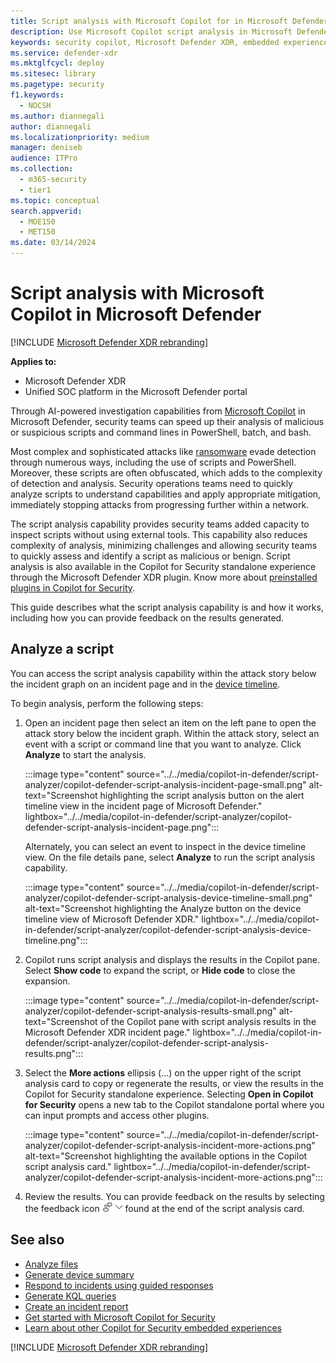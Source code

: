 ```yaml
---
title: Script analysis with Microsoft Copilot for in Microsoft Defender
description: Use Microsoft Copilot script analysis in Microsoft Defender to investigate scripts and command lines.
keywords: security copilot, Microsoft Defender XDR, embedded experience, incident summary, script analyzer, script analysis, query assistant, m365, incident report, guided response, incident response playbooks, incident response, powershell, powershell analysis, bash, batch, bash analysis, batch analysis, code analysis, code analyzer, security copilot script analysis, copilot in security script analysis, security copilot script analysis in Microsoft Defender XDR, Microsoft Copilot for Security, Microsoft Defender, Copilot in Defender
ms.service: defender-xdr
ms.mktglfcycl: deploy
ms.sitesec: library
ms.pagetype: security
f1.keywords:
  - NOCSH
ms.author: diannegali
author: diannegali
ms.localizationpriority: medium
manager: deniseb
audience: ITPro
ms.collection:
  - m365-security
  - tier1
ms.topic: conceptual
search.appverid:
  - MOE150
  - MET150
ms.date: 03/14/2024
---
```


# Script analysis with Microsoft Copilot in Microsoft Defender

[!INCLUDE [Microsoft Defender XDR rebranding](../includes/microsoft-defender.md)]

**Applies to:**

- Microsoft Defender XDR
- Unified SOC platform in the Microsoft Defender portal

Through AI-powered investigation capabilities from [Microsoft Copilot](/security-copilot/microsoft-security-copilot) in Microsoft Defender, security teams can speed up their analysis of malicious or suspicious scripts and command lines in PowerShell, batch, and bash.

Most complex and sophisticated attacks like [ransomware](/security/ransomware) evade detection through numerous ways, including the use of scripts and PowerShell. Moreover, these scripts are often obfuscated, which adds to the complexity of detection and analysis. Security operations teams need to quickly analyze scripts to understand capabilities and apply appropriate mitigation, immediately stopping attacks from progressing further within a network.

The script analysis capability provides security teams added capacity to inspect scripts without using external tools. This capability also reduces complexity of analysis, minimizing challenges and allowing security teams to quickly assess and identify a script as malicious or benign. Script analysis is also available in the Copilot for Security standalone experience through the Microsoft Defender XDR plugin. Know more about [preinstalled plugins in Copilot for Security](/security-copilot/manage-plugins#preinstalled-plugins).

This guide describes what the script analysis capability is and how it works, including how you can provide feedback on the results generated.

## Analyze a script

You can access the script analysis capability within the attack story below the incident graph on an incident page and in the [device timeline](/microsoft-365/security/defender-endpoint/device-timeline-event-flag).

To begin analysis, perform the following steps:

1. Open an incident page then select an item on the left pane to open the attack story below the incident graph. Within the attack story, select an event with a script or command line that you want to analyze. Click **Analyze** to start the analysis.

   :::image type="content" source="../../media/copilot-in-defender/script-analyzer/copilot-defender-script-analysis-incident-page-small.png" alt-text="Screenshot highlighting the script analysis button on the alert timeline view in the incident page of Microsoft Defender." lightbox="../../media/copilot-in-defender/script-analyzer/copilot-defender-script-analysis-incident-page.png":::

   Alternately, you can select an event to inspect in the device timeline view. On the file details pane, select **Analyze** to run the script analysis capability.

   :::image type="content" source="../../media/copilot-in-defender/script-analyzer/copilot-defender-script-analysis-device-timeline-small.png" alt-text="Screenshot highlighting the Analyze button on the device timeline view of Microsoft Defender XDR." lightbox="../../media/copilot-in-defender/script-analyzer/copilot-defender-script-analysis-device-timeline.png":::

2. Copilot runs script analysis and displays the results in the Copilot pane. Select **Show code** to expand the script, or **Hide code** to close the expansion.

   :::image type="content" source="../../media/copilot-in-defender/script-analyzer/copilot-defender-script-analysis-results-small.png" alt-text="Screenshot of the Copilot pane with script analysis results in the Microsoft Defender XDR incident page." lightbox="../../media/copilot-in-defender/script-analyzer/copilot-defender-script-analysis-results.png":::

 
3. Select the **More actions** ellipsis (...) on the upper right of the script analysis card to copy or regenerate the results, or view the results in the Copilot for Security standalone experience. Selecting **Open in Copilot for Security** opens a new tab to the Copilot standalone portal where you can input prompts and access other plugins.

   :::image type="content" source="../../media/copilot-in-defender/script-analyzer/copilot-defender-script-analysis-incident-more-actions.png" alt-text="Screenshot highlighting the available options in the Copilot script analysis card." lightbox="../../media/copilot-in-defender/script-analyzer/copilot-defender-script-analysis-incident-more-actions.png":::

4. Review the results. You can provide feedback on the results by selecting the feedback icon ![Screenshot of the feedback icon for Copilot in Defender cards](../../media/copilot-in-defender/copilot-defender-feedback.png) found at the end of the script analysis card.

## See also

- [Analyze files](copilot-in-defender-file-analysis.md)
- [Generate device summary](copilot-in-defender-device-summary.md)
- [Respond to incidents using guided responses](security-copilot-m365d-guided-response.md)
- [Generate KQL queries](advanced-hunting-security-copilot.md)
- [Create an incident report](security-copilot-m365d-create-incident-report.md)
- [Get started with Microsoft Copilot for Security](/security-copilot/get-started-security-copilot)
- [Learn about other Copilot for Security embedded experiences](/security-copilot/experiences-security-copilot)

[!INCLUDE [Microsoft Defender XDR rebranding](../../includes/defender-m3d-techcommunity.md)]
